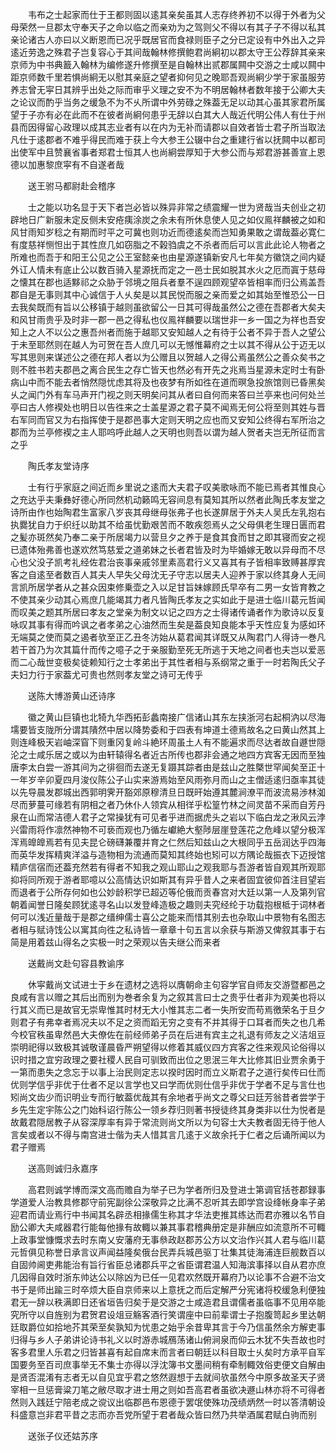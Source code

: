 <!-- { "loadSidebar": true } -->
　　韦布之士起家而仕于王都则固以逺其亲矣虽其人志存终养初不以得于外者为父母荣然一旦郡太守奉天子之命以临之而亲劝为之驾则父不得以有其子子不得以私其亲论诸古人亦曰以义断恩而已况乎既居官而食禄则臣子之分已定设有中外出入之异逺近劳逸之殊君子岂复容心于其间哉翰林修撰鲍君尚絅初以郡太守王公荐辞其亲来京师为中书典籖入翰林为编修遂升修撰至是自翰林出贰郡属闗中交游之士咸以闗中距京师数千里若惧尚絅无以慰其亲庭之望者抑何见之晚耶吾观尚絅少学于家虽服劳养志曾无寜日其辨乎出处之际而审乎义理之安不为不明居翰林者数年接于公卿大夫之论议而酌乎当务之缓急不为不乆所谓中外劳碌之殊葢无足以动其心虽其家君所属望于子亦有必在此而不在彼者尚絅何患乎无辞以白其大人哉近代明公伟人有仕于州县而因得留心政理以成其志业者有以在内为无补而请郡以自效者皆士君子所当取法凡仕于逺郡者不难乎得民而难于获上今大参王公辍中台之重建行省以抚闗中以都司出使军中且赞襄省事者郑君士恒其人也尚絅尝厚知于大参公而与郑君游甚善宣上恩德以加惠黎庶寜有不自遂者哉

　　送王驸马都尉赴会稽序

　　士之能以功名显于天下者岂必皆以殊异非常之绩震耀一世为贤哉当夫创业之初辟地日广新服未定反侧未安疮痍涂炭之余未有所休息使人见之如仪鳯祥麟被之如和风甘雨知岁稔之有期而时平之可冀也则功近而德逺矣而岂知勇果敢之谓哉葢必寛仁有度慈祥恻怛出于其性庶几如窃脂之不榖驺虞之不杀者而后可以言此此论人物者之所难也而吾于和阳王公见之公王室懿亲也由星源遂镇新安凡七年矣方徽饶之间内疑外讧人情未有底止公以数百骑入星源抚而定之一邑士民如脱其水火之厄而寘于慈母之懐其在郡也适黟祁之众胁于邻境之阻兵者羣不逞四顾观望卒皆相率而归公焉盖吾郡自是无事则其中心诚信于人乆矣是以其民悦而服之亲而爱之如其始至惟恐公一日去我矣既而有旨以公移镇于越则虽欲留公一日其可得哉虽然公之德在吾郡者大矣夫和风甘雨贵乎及时非一郡一邑之得私也仪鳯祥麟要以瑞世非一乡一国之为祥也吾安知上之人不以公之惠吾州者而施于越耶又安知越人之有待于公者不异于吾人之望公于未至耶然则在越人为可贺在吾人庶几可以无憾惟幕府之士以其不得从公于迈无以写其思则来谋述公之德在邦人者以为公赠且以贺越人之得公焉虽然公之善众矣书之则不胜书若夫郡邑之离合民生之存亡皆天也然必有开先之兆焉当星源未定时士有卧病山中而不能去者悄然隠忧虑其将及也夜梦有所如徃在道而暝急投旅馆则已昏黑矣乆之闻门外有车马声开门视之则天明矣问其从者曰自何而来答曰兰亭来也问何处兰亭曰古人修褉处也明日以告徃来之士盖星源之君子莫不闻焉无何公将至则其姓与晋右军同而官又为右指挥使于是郡邑事大定则天明之应也而又安知公终得右军所治之郡而为兰亭修褉之主人耶呜呼此越人之天明也则吾以谓为越人贺者夫岂无所征而言之乎

　　陶氏孝友堂诗序

　　士有行乎家庭之间近而乡里说之逺而大夫君子叹美歌咏而不能已焉者其惟良心之充达乎夫秉彝好德心所同然机动籁鸣无容间息有莫知其所以然者此陶氏孝友堂之诗所由作也始陶君生富家八岁丧其母继母张弗子也长遂屏居于外夫人吴氏左乳抱右执爨犹自力于织纴以助其不给虽忧勤艰苦而不敢疾怨焉乆之父母俱老生理日匮而君之髪亦斑然矣乃奉二亲于所居竭力以营旦夕之养于是食其食而甘之即其寝而安之视已遗体殆弗善也遂欢然笃慈爱之道弟妹之长者君皆及时为毕婚嫁无敢以异母而不尽心也父没子凯考礼经佐君治丧事亲戚邻里素高君行义又喜其有子皆相率致赙甚厚宾客之自逺至者数百人其夫人早失父母沈无子守志以居夫人迎养于家以终其身人无间言凯所居学者从之甚众因束修乗壶之入以足甘旨妹嫁顾氏早卒有二男一女皆育教之不使其亲少动其心焉庶几能竭其力者凡皆陶氏孝友之实如此于是进士临川葛元哲闻而叹美之题其所居曰孝友之堂亲为制文以记之四方之士得诸传诵者作为歌诗以反复咏叹其事有得而吟讽之者孝弟之心油然而生矣是葢良知良能本乎天性应复为感如环无端莫之使而莫之遏者欤至正乙丑冬汸始从葛君闻其详既又从陶君门人得诗一巻凡若干首乃为次其篇什而传之噫子之于亲服勤至死无所逃于天地之间者也夫岂以爱恶而二心哉世变极矣徒赖知行之士孝弟出于其性者相与系纲常之重于一时若陶氏父子夫妇力行于家葢尤可贵也然则孝友堂之诗可无传乎

　　送陈大博游黄山还诗序

　　徽之黄山巨镇也北犄九华西拓彭蠡南接广信诸山其东左挟浙河右起桐汭以尽海壖要皆支陇所分谓其隤然中居以降势委和于四表有坤道土德焉故名之曰黄山然其上则连峰极天岩岫深窅下则重冈复岭斗絶环周虽土人有不能遍求而尽达者故自遯世隠沦之士咸乐居之或以为由轩辕得名者近古所传也郡非会通之地四方宾客无因而至独唐李太白尝一游其间为之徘徊而去遂无复蹑其踪者由是兹山之胜槩世罕闻矣至正十一年岁辛卯夏四月浚仪陈公子山实来游焉始至风雨弥月而山之主僧适逺归亟率其徒以先导晨发郡城出西郭明霁开豁郊原穆清旦日既旰始遵其麓涧潦平而波流易渉林洳尽而萝蔓可缘若有阴相之者乃休仆人领宾从相徉乎松篁竹林之间灵苗不采而自芳丹泉在山而常洁德人君子之常操犹有可见者乎进而据虎头之岩以下临白龙之湫风云浡兴雷雨将作凛然神物不可亵而观也乃循左巘絶大壑陟层崖登莲花之危峰以望分极浑浑焉皥皥焉若有见夫昆仑磅礴兼覆并育之仁然后知兹山之大根同乎五岳润达乎四海而英华发挥精爽洋溢与造物相为流通而莫知其终始也矧可以方隅论哉振衣下迈授馆精庐信宿而还葢充然若有得者不知我之观山耶山之观我耶与吾游者皆自观其所观耶抑将同所观于游者耶噫以公高情达识如斯其有异乎昔人之来者固宜彼仰首注目望岩而退者于公所存何如也公妙龄积学已超迈等伦俄而贡春宫对大廷以第一人及第列官朝着闻誉日隆矣顾犹逺寻名山以发登峰造极之趣则夫究经纶于功载抱根柢于词林者何可以浅近量哉于是郡之缙绅儒士喜公之能来而惜其别去也杂取山中景物有名图志者相与赋诗饯公以寓其向徃之私诗皆一章章十句五言以余获与斯游又俾叙其事于右简是用着兹山得名之实极一时之荣观以告夫继公而来者

　　送戴尚文赴句容县教谕序

　　休寜戴尚文试进士于乡在遗材之选将以膺朝命主句容学官自师友交游暨都邑之良咸有言以赠之其后出而别为巻者余复为之叙其言曰士之贵乎仕者非为观美也将以行其义而已是故官无崇卑惟其时材无大小惟其志二者一失所安而苟焉徼荣名于旦夕则君子有弗幸者焉况夫以不足之资而蹈无穷之变有不并其得于口耳者而失之也几希今校官秩虽卑然邑大夫僚佐在前经师弟子员在后进有宾主之礼退有师友之义洁俎豆崇明祀得以致极其诚敬谨晨昏严朔望得以修着其威仪四方宾客之徃来观风论俗得以识时措之宜穷政理之要社稷人民自可驯致而出位之思泯三年大比修其旧业贾余勇于一第而患失之念忘于以事上治民则定志以揆时因时而立义斯君子之道行矣传曰仕而优则学信乎非优于仕者不足以言学也又曰学而优则仕信乎非优于学者不足与言仕也矧尚文齿少而识明业专而行敏葢优哉其有余地者乎尚文之尊父曰廷芳翁昔者尝学于乡先生定宇陈公之门始科诏行陈公一领乡荐归则著书授徒终其身类非以仕为悦者是故戴君隠居教子从容深厚率有异于常流则尚文所以为句容士大夫教者固无待于他人言矣或者以不得与南宫进士偕为夫人惜其言几逺于义故余托于仁者之后诵所闻以为君子赠焉

　　送高则诚归永嘉序

　　高君则诚学博而深文高而赡自为举子已为学者所归及登进士第调官括苍郡録事学道爱人治教具修郡守前宪副徐公深敬异之比满不忍听其去即学宫设绛帐身率子弟迎君而请业焉行中书闻其名辟丞相掾儒生称其才华法吏推其练达而君亦雅以名节自励公卿大夫咸器君行能每他掾有故輙以兼其事君稽典册定是非酬应如流意所不可輙上政事堂慷慨求去时东南乂安藩府无事叅政赵郡苏公方以文治作兴其人君与临川葛元哲俱见称誉日承言议声闻益隆矣俄台民弄兵城邑驱丁壮集其徒海浦连巨舰数百以自固帅阃吏弗能治有旨行省臣总诸郡兵平之省臣谓君温人知海滨事择以自从君亦庶几因得自效时浙东帅达公以除凶为已任一见君欢然既开幕府乃以论事不合避不治文书于是师出踰三时卒烦大臣自京师来以上意抚之而后定解严分宪诸将校缓急利便独君无一辞以秩满即日还省垣告归矣于是交游之士咸造君且谓儒者虽临事不见用卒能究所守以自旌别为君贺君设俎豆觞客酒行笑谓座中曰前辈谓士子抱腹笥起乡里达朝廷取爵位如拾地芥其荣至矣孰知为忧患之始乎余昔卑其言于今乃信虽然余方解吏事归得与乡人子弟讲论诗书礼义以时游赤城鴈荡诸山俯涧泉而仰云木犹不失吾故也时客多君里人乐君之归皆甚喜有起自席末而言者曰朝廷以科目取士乆矣时方承平自军国要务至百司庶事举无不集士亦得以浮沈簿书文墨间稍有牵制輙效俗吏便文自解由是贤否混淆有志者无以自见宜乎君之悠然遐想于去就间欤虽然今中原多故圣天子贤宰相一旦惩膏粱刀笔之敝尽取才进士用之则如吾高君者虽欲决遯山林亦将不可得者然则入践廷宁陪老成之谠议出临郡邑布恩德于罢氓使殊功茂绩炳然一时以答清朝设科盛意岂非君平昔之志而亦吾党所望于君者哉众皆曰然乃共举酒属君赋白驹而别

　　送张子仪还姑苏序

